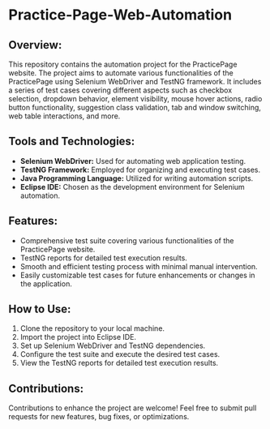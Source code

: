 # Practice-Page-Web-Automation

## Overview:
This repository contains the automation project for the PracticePage website. The project aims to automate various functionalities of the PracticePage using Selenium WebDriver and TestNG framework. It includes a series of test cases covering different aspects such as checkbox selection, dropdown behavior, element visibility, mouse hover actions, radio button functionality, suggestion class validation, tab and window switching, web table interactions, and more.

## Tools and Technologies:
- **Selenium WebDriver:** Used for automating web application testing.
- **TestNG Framework:** Employed for organizing and executing test cases.
- **Java Programming Language:** Utilized for writing automation scripts.
- **Eclipse IDE:** Chosen as the development environment for Selenium automation.

## Features:
- Comprehensive test suite covering various functionalities of the PracticePage website.
- TestNG reports for detailed test execution results.
- Smooth and efficient testing process with minimal manual intervention.
- Easily customizable test cases for future enhancements or changes in the application.

## How to Use:
1. Clone the repository to your local machine.
2. Import the project into Eclipse IDE.
3. Set up Selenium WebDriver and TestNG dependencies.
4. Configure the test suite and execute the desired test cases.
5. View the TestNG reports for detailed test execution results.

## Contributions:
Contributions to enhance the project are welcome! Feel free to submit pull requests for new features, bug fixes, or optimizations.
